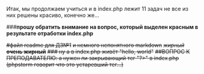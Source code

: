 Итак, мы продолжаем учиться и в index.php лежит 11 задач
не все из них решены красиво, конечно же...

###**прошу обратить внимание на вопрос, который выделен красным в результате отработки index.php**









~~#файл readme для ДЗ№1~~
~~и немного непонятного markdown~~
~~*жирный*   **очень жирный**~~
~~### ну а в index.php живёт "hello, world"~~
~~##ВОПРОС К ПРЕПОДАВАТЕЛЮ: а нужен ли закрывающий тег "?>" в index.php~~
~~(phpstorm говорит что это устаревший тег...)~~

